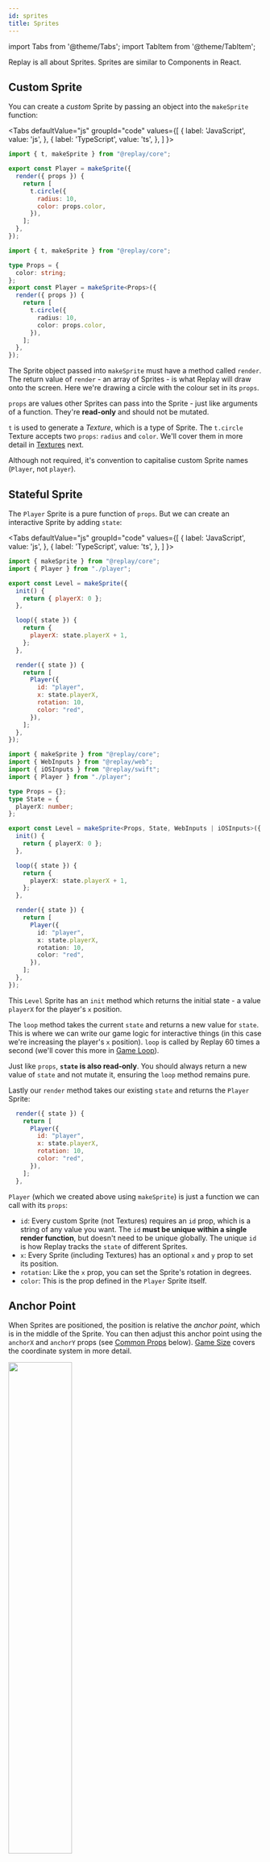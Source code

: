```yaml
---
id: sprites
title: Sprites
---
```


import Tabs from '@theme/Tabs';
import TabItem from '@theme/TabItem';

Replay is all about Sprites. Sprites are similar to Components in React.

## Custom Sprite

You can create a _custom_ Sprite by passing an object into the `makeSprite` function:

<Tabs
  defaultValue="js"
  groupId="code"
  values={[
    { label: 'JavaScript', value: 'js', },
    { label: 'TypeScript', value: 'ts', },
  ]
}>
<TabItem value="js">

```js
import { t, makeSprite } from "@replay/core";

export const Player = makeSprite({
  render({ props }) {
    return [
      t.circle({
        radius: 10,
        color: props.color,
      }),
    ];
  },
});
```

</TabItem>
<TabItem value="ts">

```ts
import { t, makeSprite } from "@replay/core";

type Props = {
  color: string;
};
export const Player = makeSprite<Props>({
  render({ props }) {
    return [
      t.circle({
        radius: 10,
        color: props.color,
      }),
    ];
  },
});
```

</TabItem>
</Tabs>

The Sprite object passed into `makeSprite` must have a method called `render`. The return value of `render` - an array of Sprites - is what Replay will draw onto the screen. Here we're drawing a circle with the colour set in its `props`.

`props` are values other Sprites can pass into the Sprite - just like arguments of a function. They're **read-only** and should not be mutated.

`t` is used to generate a _Texture_, which is a type of Sprite. The `t.circle` Texture accepts two `props`: `radius` and `color`. We'll cover them in more detail in [Textures](textures.md) next.

Although not required, it's convention to capitalise custom Sprite names (`Player`, not `player`).

## Stateful Sprite

The `Player` Sprite is a pure function of `props`. But we can create an interactive Sprite by adding `state`:

<Tabs
  defaultValue="js"
  groupId="code"
  values={[
    { label: 'JavaScript', value: 'js', },
    { label: 'TypeScript', value: 'ts', },
  ]
}>
<TabItem value="js">

```js
import { makeSprite } from "@replay/core";
import { Player } from "./player";

export const Level = makeSprite({
  init() {
    return { playerX: 0 };
  },

  loop({ state }) {
    return {
      playerX: state.playerX + 1,
    };
  },

  render({ state }) {
    return [
      Player({
        id: "player",
        x: state.playerX,
        rotation: 10,
        color: "red",
      }),
    ];
  },
});

```

</TabItem>
<TabItem value="ts">

```ts
import { makeSprite } from "@replay/core";
import { WebInputs } from "@replay/web";
import { iOSInputs } from "@replay/swift";
import { Player } from "./player";

type Props = {};
type State = {
  playerX: number;
};

export const Level = makeSprite<Props, State, WebInputs | iOSInputs>({
  init() {
    return { playerX: 0 };
  },

  loop({ state }) {
    return {
      playerX: state.playerX + 1,
    };
  },

  render({ state }) {
    return [
      Player({
        id: "player",
        x: state.playerX,
        rotation: 10,
        color: "red",
      }),
    ];
  },
});
```

</TabItem>
</Tabs>

This `Level` Sprite has an `init` method which returns the initial state - a value `playerX` for the player's `x` position.

The `loop` method takes the current `state` and returns a new value for `state`. This is where we can write our game logic for interactive things (in this case we're increasing the player's `x` position). `loop` is called by Replay 60 times a second (we'll cover this more in [Game Loop](game-loop.md)).

Just like `props`, **`state` is also read-only**. You should always return a new value of `state` and not mutate it, ensuring the `loop` method remains pure.

Lastly our `render` method takes our existing `state` and returns the `Player` Sprite:

```js
  render({ state }) {
    return [
      Player({
        id: "player",
        x: state.playerX,
        rotation: 10,
        color: "red",
      }),
    ];
  },
```

`Player` (which we created above using `makeSprite`) is just a function we can call with its `props`:

- `id`: Every custom Sprite (not Textures) requires an `id` prop, which is a string of any value you want. The `id` **must be unique within a single render function**, but doesn't need to be unique globally. The unique `id` is how Replay tracks the `state` of different Sprites.
- `x`: Every Sprite (including Textures) has an optional `x` and `y` prop to set its position.
- `rotation`: Like the `x` prop, you can set the Sprite's rotation in degrees.
- `color`: This is the prop defined in the `Player` Sprite itself.

## Anchor Point

When Sprites are positioned, the position is relative the _anchor point_, which is in the middle of the Sprite. You can then adjust this anchor point using the `anchorX` and `anchorY` props (see [Common Props](#common-props) below). [Game Size](game-size.md) covers the coordinate system in more detail.

<img src="/img/anchor-point.png" width="50%" />

## Common Props

All Sprites can be given the following props:

- `id`: (Required) Identifier, must be unique within a single render function.
- `x`: x coordinate of Sprite. Default `0`.
- `y`: y coordinate of Sprite. Default `0`.
- `rotation`: Rotation of Sprite around anchor point in degrees (clockwise). Default `0`.
- `opacity`: A number between 0 and 1. Default `1`.
- `scaleX`: Scale the Texture horizontally around the anchor point. Default `1`.
- `scaleY`: Scale the Texture vertically around the anchor point. Default `1`.
- `anchorX`: Move the `x` anchor point in game coordinates from the center point of the Sprite. Default `0`.
- `anchorY`: Move the `y` anchor point in game coordinates from the center point of the Sprite. Default `0`.
- `mask`: Apply a mask to the Sprite's content, see [Mask](mask.md) for the shapes possible. Default `null`.

Here's how you could combine `anchorX` and `scaleX` for a health bar effect:

![anchorX and scaleX usage for health bar](/img/anchor-scale.png)

## Sprite Methods

Sprite methods are the fields of the object you pass into `makeSprite`. `render` is the only _required_ Sprite method. `init` is required if your Sprite has `state`.

### Common Parameters

All Sprite methods have the following parameters:

- `props`: The props passed in by the parent Sprite.
- `device`: The device object, see [Device](device.md).
- `getInputs`: A function which return the current inputs as an object, see [Device](device.md).
- `updateState`: A callback to update the `state` of the Sprite. Useful for asynchronous things like timers. Pass a function which takes the existing state and returns a new state. E.g:
   ```js
   updateState((prevState) => ({ ...prevState, playerX: 0 }));
   ```
- `getState`: A function which returns the current state of the Sprite for asynchronous callbacks. If you call this before `init` returns it will throw an error.
- `getContext`: Access a parent Sprite's context value, see [Context](context.md).

### `init`

Called on initial load of Sprite. Use this to run anything you need on setup. Returns the initial state.

```js
  init({ props, device, getInputs, updateState, preloadFiles, getState }) {
    return { ... };
  },
```

#### Additional Parameters

- `preloadFiles(assets)`: An async function which loads assets (like images and audio files) for this Sprite. The files will be cleared from memory when the Sprite is unmounted. Since it returns a promise you can chain `.then` to know when the files have finished loading.
   ```js
  preloadFiles({
    imageFileNames: ["enemy.png"],
    audioFileNames: ["shoot.wav"],
  }).then(() => {
    updateState((state) => ({ ...state, loaded: true }));
  });
   ```
  Arguments:
  - `imageFileNames`: (Optional) Array of images to preload
  - `audioFileNames`: (Optional) Array of audio files to preload
  - `imageScalingNearestPixel`: (Optional) Use the nearest pixel when scaling the images in `imageFileNames`. Only recommended for pixel art games as it can makes pixels flicker when moving. Default `false`.

### `loop`

Called every frame of the game. Put your game logic here. Returns the next frame's state.

```js
  loop({ props, state, device, getInputs, updateState, getState }) {
    return { ...state, ... };
  },
```

#### Additional Parameters

- `state`: The current state of the Sprite.

### `render`

Called when the device renders to screen. Returns an array of Sprites to render.

```js
  render({ props, state, device, getInputs, updateState, getState, extrapolateFactor }) {
    return [ ... ];
  },
```

#### Additional Parameters

- `state`: The current state of the Sprite.
- `extrapolateFactor`: A value between 0 and 1 representing how much time has passed before the next frame is scheduled. See [Game Loop](game-loop.md) for more.

### `renderP`

An alternative render method run if the device is in portrait. See [Game Size](game-size.md) for more.

### `renderXL`

An alternative render method run for large screens. See [Game Size](game-size.md) for more.

### `renderPXL`

An alternative render method run for large screens if the device is in portrait. See [Game Size](game-size.md) for more.

### `cleanup`

Called when Sprite is removed. Useful for cleaning up any external libraries stored in state.

```js
  cleanup({ state, device, getInputs }) {
    // Cleanup
  },
```
